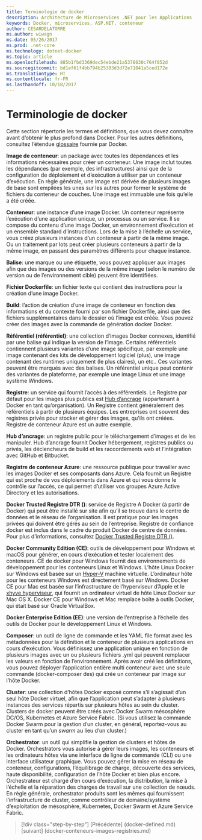 ```yaml
---
title: Terminologie de docker
description: Architecture de Microservices .NET pour les Applications .NET en conteneur | Terminologie de docker
keywords: Docker, microservices, ASP.NET, conteneur
author: CESARDELATORRE
ms.author: wiwagn
ms.date: 05/26/2017
ms.prod: .net-core
ms.technology: dotnet-docker
ms.topic: article
ms.openlocfilehash: 885b1fbd3369dec54ebde21a5378630c764f852d
ms.sourcegitcommit: bd1ef61f4bb794b25383d3d72e71041a5ced172e
ms.translationtype: HT
ms.contentlocale: fr-FR
ms.lasthandoff: 10/18/2017
---
```

# <a name="docker-terminology"></a>Terminologie de docker

Cette section répertorie les termes et définitions, que vous devez connaître avant d’obtenir le plus profond dans Docker. Pour les autres définitions, consultez l’étendue [glossaire](https://docs.docker.com/v1.11/engine/reference/glossary/) fournie par Docker.

**Image de conteneur**: un package avec toutes les dépendances et les informations nécessaires pour créer un conteneur. Une image inclut toutes les dépendances (par exemple, des infrastructures) ainsi que de la configuration de déploiement et d’exécution à utiliser par un conteneur d’exécution. En règle générale, une image est dérivée de plusieurs images de base sont empilées les unes sur les autres pour former le système de fichiers du conteneur de couches. Une image est immuable une fois qu’elle a été créée.

**Conteneur**: une instance d’une image Docker. Un conteneur représente l’exécution d’une application unique, un processus ou un service. Il se compose du contenu d’une image Docker, un environnement d’exécution et un ensemble standard d’instructions. Lors de la mise à l’échelle un service, vous créez plusieurs instances d’un conteneur à partir de la même image. Ou un traitement par lots peut créer plusieurs conteneurs à partir de la même image, en passant des paramètres différents pour chaque instance.

**Balise**: une marque ou une étiquette, vous pouvez appliquer aux images afin que des images ou des versions de la même image (selon le numéro de version ou de l’environnement cible) peuvent être identifiées.

**Fichier Dockerfile**: un fichier texte qui contient des instructions pour la création d’une image Docker.

**Build**: l’action de création d’une image de conteneur en fonction des informations et du contexte fourni par son fichier Dockerfile, ainsi que des fichiers supplémentaires dans le dossier où l’image est créée. Vous pouvez créer des images avec la commande de génération docker Docker.

**Référentiel (référentiel)**: une collection d’images Docker connexes, identifié par une balise qui indique la version de l’image. Certains référentiels contiennent plusieurs variantes d’une image spécifique, par exemple une image contenant des kits de développement logiciel (plus), une image contenant des runtimes uniquement (le plus claires), un etc.. Ces variantes peuvent être marqués avec des balises. Un référentiel unique peut contenir des variantes de plateforme, par exemple une image Linux et une image système Windows.

**Registre**: un service qui fournit l’accès à des référentiels. Le Registre par défaut pour les images plus publics est [Hub d’ancrage](https://hub.docker.com/) (appartenant à Docker en tant qu’organisation). Un Registre contient généralement des référentiels à partir de plusieurs équipes. Les entreprises ont souvent des registres privés pour stocker et gérer des images, qu'ils ont créées. Registre de conteneur Azure est un autre exemple.

**Hub d’ancrage**: un registre public pour le téléchargement d’images et de les manipuler. Hub d’ancrage fournit Docker hébergement, registres publics ou privés, les déclencheurs de build et les raccordements web et l’intégration avec GitHub et Bitbucket.

**Registre de conteneur Azure**: une ressource publique pour travailler avec les images Docker et ses composants dans Azure. Cela fournit un Registre qui est proche de vos déploiements dans Azure et qui vous donne le contrôle sur l’accès, ce qui permet d’utiliser vos groupes Azure Active Directory et les autorisations.

**Docker Trusted Registre DTR ()**: service de Registre A Docker (à partir de Docker) qui peut être installé sur site afin qu’il se trouve dans le centre de données et le réseau de l’organisation. Il est pratique pour les images privées qui doivent être gérés au sein de l’entreprise. Registre de confiance docker est inclus dans le cadre du produit Docker de centre de données. Pour plus d’informations, consultez [Docker Trusted Registre DTR ()](https://docs.docker.com/docker-trusted-registry/overview/).

**Docker Community Edition (CE)**: outils de développement pour Windows et macOS pour générer, en cours d’exécution et tester localement des conteneurs. CE de docker pour Windows fournit des environnements de développement pour les conteneurs Linux et Windows. L’hôte Linux Docker sur Windows est basée sur un [Hyper-V](https://www.microsoft.com/en-us/server-cloud/solutions/virtualization.aspx) machine virtuelle. L’ordinateur hôte pour les conteneurs Windows est directement basé sur Windows. Docker CE pour Mac est basée sur l’infrastructure de l’hyperviseur d’Apple et le [xhyve hyperviseur](https://github.com/mist64/xhyve), qui fournit un ordinateur virtuel de hôte Linux Docker sur Mac OS X. Docker CE pour Windows et Mac remplace boîte à outils Docker, qui était basé sur Oracle VirtualBox.

**Docker Enterprise Edition (EE)**: une version de l’entreprise à l’échelle des outils de Docker pour le développement Linux et Windows.

**Composer**: un outil de ligne de commande et les YAML file format avec les métadonnées pour la définition et le conteneur de plusieurs applications en cours d’exécution. Vous définissez une application unique en fonction de plusieurs images avec un ou plusieurs fichiers .yml qui peuvent remplacer les valeurs en fonction de l’environnement. Après avoir créé les définitions, vous pouvez déployer l’application entière multi conteneur avec une seule commande (docker-composer des) qui crée un conteneur par image sur l’hôte Docker.

**Cluster**: une collection d’hôtes Docker exposé comme s’il s’agissait d’un seul hôte Docker virtuel, afin que l’application peut s’adapter à plusieurs instances des services répartis sur plusieurs hôtes au sein du cluster. Clusters de docker peuvent être créés avec Docker Swarm mésosphère DC/OS, Kubernetes et Azure Service Fabric. (Si vous utilisez la commande Docker Swarm pour la gestion d’un cluster, en général, reportez-vous au cluster en tant qu’un *swarm* au lieu d’un cluster.)

**Orchestrator**: un outil qui simplifie la gestion de clusters et hôtes de Docker. Orchestrators vous autorise à gérer leurs images, les conteneurs et les ordinateurs hôtes via une interface de ligne de commande (CLI) ou une interface utilisateur graphique. Vous pouvez gérer la mise en réseau de conteneur, configurations, l’équilibrage de charge, découverte des services, haute disponibilité, configuration de l’hôte Docker et bien plus encore. Orchestrateur est chargé d’en cours d’exécution, la distribution, la mise à l’échelle et la réparation des charges de travail sur une collection de nœuds. En règle générale, orchestrator produits sont les mêmes qui fournissent l’infrastructure de cluster, comme contrôleur de domaine/système d’exploitation de mésosphère, Kubernetes, Docker Swarm et Azure Service Fabric.


>[!div class="step-by-step"]
[Précédente] (docker-defined.md) [suivant] (docker-conteneurs-images-registries.md)
